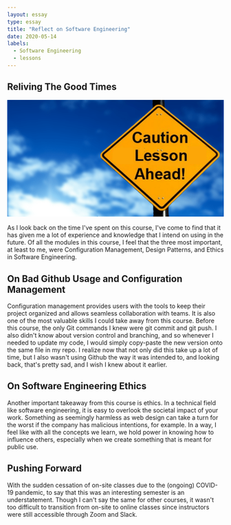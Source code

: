 ```yaml
---
layout: essay
type: essay
title: "Reflect on Software Engineering"
date: 2020-05-14
labels:
  - Software Engineering
  - lessons
---
```


## Reliving The Good Times

<img class="ui medium floated image" src="../images/takeaway.png">

As I look back on the time I've spent on this course, I've come to find that it has given me a lot of experience and knowledge that I intend on using in the future. Of all the modules in this course, I feel that the three most important, at least to me, were Configuration Management, Design Patterns, and Ethics in Software Engineering.

## On Bad Github Usage and Configuration Management

Configuration management provides users with the tools to keep their project organized and allows seamless collaboration with teams. It is also one of the most valuable skills I could take away from this course. Before this course, the only Git commands I knew were git commit and git push. I also didn't know about version control and branching, and so whenever I needed to update my code, I would simply copy-paste the new version onto the same file in my repo. I realize now that not only did this take up a lot of time, but I also wasn't using Github the way it was intended to, and looking back, that's pretty sad, and I wish I knew about it earlier.


## On Software Engineering Ethics

Another important takeaway from this course is ethics. In a technical field like software engineering, it is easy to overlook the societal impact of your work. Something as seemingly harmless as web design can take a turn for the worst if the company has malicious intentions, for example. In a way, I feel like with all the concepts we learn, we hold power in knowing how to influence others, especially when we create something that is meant for public use. 


## Pushing Forward

With the sudden cessation of on-site classes due to the (ongoing) COVID-19 pandemic, to say that this was an interesting semester is an understatement. Though I can't say the same for other courses, it wasn't too difficult to transition from on-site to online classes since instructors were still accessible through Zoom and Slack.
